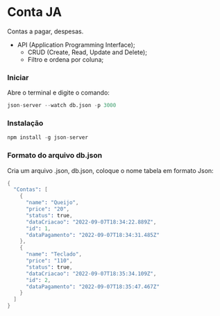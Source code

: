 # Conta JA
Contas a pagar, despesas.

* API (Application Programming Interface);
  - CRUD (Create, Read, Update and Delete);
  - Filtro e ordena por coluna;


### Iniciar
Abre o terminal e digite o comando:

```s
json-server --watch db.json -p 3000
```


### Instalação

```s
npm install -g json-server
```
### Formato do arquivo db.json
Cria um arquivo .json, db.json, coloque o nome tabela em formato Json:

```s
{
  "Contas": [
    {
      "name": "Queijo",
      "price": "20",
      "status": true,
      "dataCriacao": "2022-09-07T18:34:22.889Z",
      "id": 1,
      "dataPagamento": "2022-09-07T18:34:31.485Z"
    },
    {
      "name": "Teclado",
      "price": "110",
      "status": true,
      "dataCriacao": "2022-09-07T18:35:34.109Z",
      "id": 2,
      "dataPagamento": "2022-09-07T18:35:47.467Z"
    }
  ]
}

```
